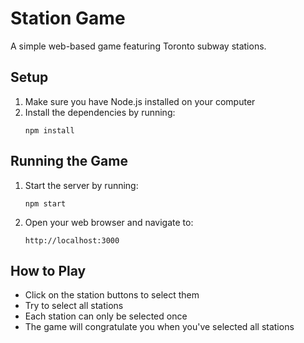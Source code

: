 # Station Game

A simple web-based game featuring Toronto subway stations.

## Setup

1. Make sure you have Node.js installed on your computer
2. Install the dependencies by running:
   ```
   npm install
   ```

## Running the Game

1. Start the server by running:
   ```
   npm start
   ```
2. Open your web browser and navigate to:
   ```
   http://localhost:3000
   ```

## How to Play

- Click on the station buttons to select them
- Try to select all stations
- Each station can only be selected once
- The game will congratulate you when you've selected all stations 